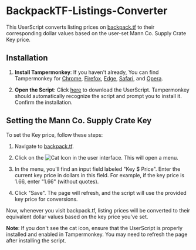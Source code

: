 # BackpackTF-Listings-Converter

This UserScript converts listing prices on [backpack.tf](https://backpack.tf/) to their corresponding dollar values based on the user-set Mann Co. Supply Crate Key price.

## Installation

1. **Install Tampermonkey**: If you haven't already, You can find Tampermonkey for [Chrome](https://chrome.google.com/webstore/detail/tampermonkey/dhdgffkkebhmkfjojejmpbldmpobfkfo), [Firefox](https://addons.mozilla.org/en-US/firefox/addon/tampermonkey/), [Edge](https://www.microsoft.com/en-us/p/tampermonkey/9nblggh5162s), [Safari](https://apps.apple.com/us/app/tampermonkey/id1482490089), and [Opera](https://addons.opera.com/en/extensions/details/tampermonkey-beta/).

2. **Open the Script**: Click [here](https://github.com/exampleuser/listings-to-dollar-converter/raw/main/listings-to-dollar-converter.user.js) to download the UserScript. Tampermonkey should automatically recognize the script and prompt you to install it. Confirm the installation.

## Setting the Mann Co. Supply Crate Key

To set the Key price, follow these steps:

1. Navigate to [backpack.tf](https://backpack.tf/).

2. Click on the ![Cat Icon](https://community.cloudflare.steamstatic.com/economy/image/i0CoZ81Ui0m-9KwlBY1L_18myuGuq1wfhWSIYhY_9XEDYOMNRBsMoGuuOgceXob50kaxV_PHjMO1MHaEqgAmo9Sluha-FkTznMSxrnFf6qevMP1sc_bEDzfFk7pw6OA4S3vkxEt04G3UnNn9bzvJObtcxna3/96fx96f?allow_animated=1)
in the user interface. This will open a menu.

3. In the menu, you'll find an input field labeled "Key $ Price". Enter the current key price in dollars in this field. For example, if the key price is 1.66, enter "1.66" (without quotes).

4. Click "Save". The page will refresh, and the script will use the provided key price for conversions.

Now, whenever you visit backpack.tf, listing prices will be converted to their equivalent dollar values based on the key price you've set.

**Note**: If you don't see the cat icon, ensure that the UserScript is properly installed and enabled in Tampermonkey. You may need to refresh the page after installing the script.
